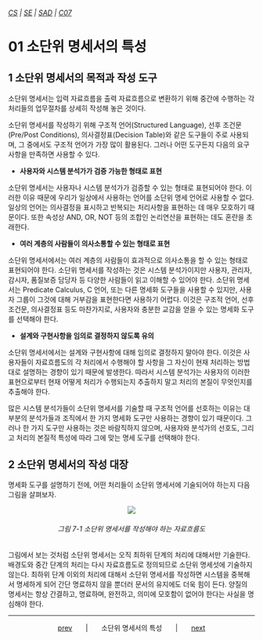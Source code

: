 ###### [*CS*](../../README.md) | [*SE*](../README.md) | [*SAD*](README.md) | [*C07*](C07-00.md)

# 01 소단위 명세서의 특성

## 1 소단위 명세서의 목적과 작성 도구

소단위 명세서는 입력 자료흐름을 출력 자료흐름으로 변환하기 위해 중간에 수행하는 각 처리들의 업무절차를 상세히 작성해 놓은 것이다.

소단위 명세서를 작성하기 위해 구조적 언어(Structured Language), 선후 조건문(Pre/Post Conditions), 의사결정표(Decision Table)와 같은 도구들이 주로 사용되며, 그 중에서도 구조적 언어가 가장 많이 활용된다. 그러나 어떤 도구든지 다음의 요구사항을 만족하면 사용할 수 있다.

* **사용자와 시스템 분석가가 검증 가능한 형태로 표현**

소단위 명세서는 사용자나 시스템 분석가가 검증할 수 있는 형태로 표현되어야 한다. 이러한 이유 때문에 우리가 일상에서 사용하는 언어를 소단위 명세 언어로 사용할 수 없다. 일상의 언어는 의사결정을 표시하고 반복되는 처리사항을 표현하는 데 매우 모호하기 때문이다. 또한 속성상 AND, OR, NOT 등의 조합인 논리연산을 표현하는 데도 혼란을 초래한다.

* **여러 계층의 사람들이 의사소통할 수 있는 형태로 표현**

소단위 명세서에서는 여러 계층의 사람들이 효과적으로 의사소통을 할 수 있는 형태로 표현되어야 한다. 소단위 명세서를 작성하는 것은 시스템 분석가이지만 사용자, 관리자, 감시자, 품질보증 담당자 등 다양한 사람들이 읽고 이해할 수 있어야 한다. 소단위 명세서는 Predicate Calculus, C 언어, 또는 다른 명세화 도구들을 사용할 수 있지만, 사용자 그룹이 그것에 대해 거부감을 표현한다면 사용하기 어렵다. 이것은 구조적 언어, 선후 조건문, 의사결정표 등도 마찬가지로, 사용자와 충분한 교감을 얻을 수 있는 명세화 도구를 선택해야 한다.

* **설계와 구현사항을 임의로 결정하지 않도록 유의**

소단위 명세서에서는 설계와 구현사항에 대해 임의로 결정하지 말아야 한다. 이것은 사용자들이 자료흐름도의 각 처리에서 수행해야 할 사항을 그 자신이 현재 처리하는 방법대로 설명하는 경향이 있기 때문에 발생한다. 따라서 시스템 분석가는 사용자의 이러한 표현으로부터 현재 어떻게 처리가 수행되는지 추출하지 말고 처리의 본질이 무엇인지를 추출해야 한다.

많은 시스템 분석가들이 소단위 명세서를 기술할 때 구조적 언어를 선호하는 이유는 대부분의 분석가들과 조직에서 한 가지 명세화 도구만 사용하는 경향이 있기 때문이다. 그러나 한 가지 도구만 사용하는 것은 바람직하지 않으며, 사용자와 분석가의 선호도, 그리고 처리의 본질적 특성에 따라 그에 맞는 명세 도구를 선택해야 한다.

## 2 소단위 명세서의 작성 대장

명세화 도구를 설명하기 전에, 어떤 처리들이 소단위 명세서에 기술되어야 하는지 다음 그림을 살펴보자.

<p align="center">
    <img src="https://user-images.githubusercontent.com/75299843/112944620-0b7b6b80-916e-11eb-9e4f-43121c2a4cf7.jpg">
    <h6 align="center">
        그림 7-1 소단위 명세서를 작성해야 하는 자료흐름도
    </h6>
</p>

그림에서 보는 것처럼 소단위 명세서는 오직 최하위 단계의 처리에 대해서만 기술한다. 배경도와 중간 단계의 처리는 다시 자료흐름도로 정의되므로 소단위 명세섯에 기술하지 않는다. 최하위 단계 이외의 처리에 대해서 소단위 명세서를 작성하면 시스템을 중복해서 명세하게 되어 간단 명료하지 않을 뿐더러 문서의 유지에도 더욱 힘이 든다. 양질의 명세서는 항상 간결하고, 명료하며, 완전하고, 의미에 모호함이 없어야 한다는 사실을 명심해야 한다.

---

<p align="center">
    <a href="C07-00.md">prev</a>
    &nbsp; &nbsp; &nbsp; | &nbsp; &nbsp; &nbsp;
    소단위 명세서의 특성
    &nbsp; &nbsp; &nbsp; | &nbsp; &nbsp; &nbsp;
    <a href="C07-02.md">next</a>
</p>
